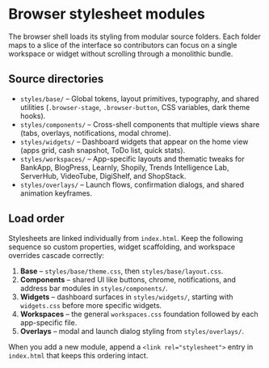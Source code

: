 # Browser stylesheet modules

The browser shell loads its styling from modular source folders. Each folder maps to a slice of the interface so contributors can focus on a single workspace or widget without scrolling through a monolithic bundle.

## Source directories
- `styles/base/` – Global tokens, layout primitives, typography, and shared utilities (`.browser-stage`, `.browser-button`, CSS variables, dark theme hooks).
- `styles/components/` – Cross-shell components that multiple views share (tabs, overlays, notifications, modal chrome).
- `styles/widgets/` – Dashboard widgets that appear on the home view (apps grid, cash snapshot, ToDo list, quick stats).
- `styles/workspaces/` – App-specific layouts and thematic tweaks for BankApp, BlogPress, Learnly, Shopily, Trends Intelligence Lab, ServerHub, VideoTube, DigiShelf, and ShopStack.
- `styles/overlays/` – Launch flows, confirmation dialogs, and shared animation keyframes.

## Load order
Stylesheets are linked individually from `index.html`. Keep the following sequence so custom properties, widget scaffolding, and workspace overrides cascade correctly:

1. **Base** – `styles/base/theme.css`, then `styles/base/layout.css`.
2. **Components** – shared UI like buttons, chrome, notifications, and address bar modules in `styles/components/`.
3. **Widgets** – dashboard surfaces in `styles/widgets/`, starting with `widgets.css` before more specific widgets.
4. **Workspaces** – the general `workspaces.css` foundation followed by each app-specific file.
5. **Overlays** – modal and launch dialog styling from `styles/overlays/`.

When you add a new module, append a `<link rel="stylesheet">` entry in `index.html` that keeps this ordering intact.
